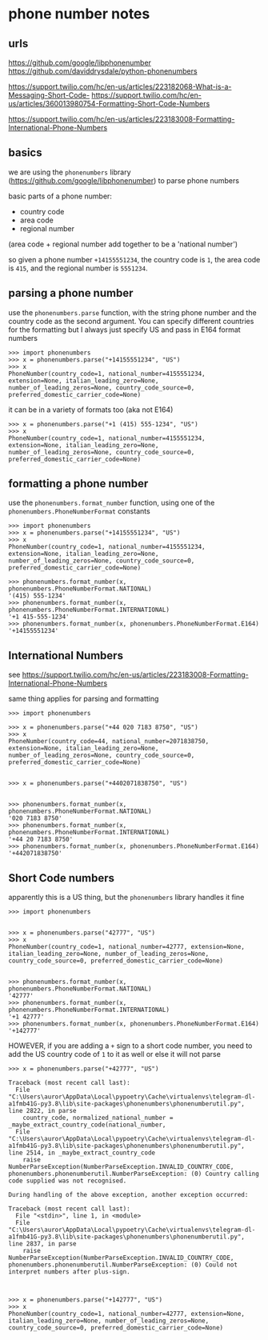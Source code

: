 # phone number notes

## urls

https://github.com/google/libphonenumber
https://github.com/daviddrysdale/python-phonenumbers

https://support.twilio.com/hc/en-us/articles/223182068-What-is-a-Messaging-Short-Code-
https://support.twilio.com/hc/en-us/articles/360013980754-Formatting-Short-Code-Numbers

https://support.twilio.com/hc/en-us/articles/223183008-Formatting-International-Phone-Numbers

## basics

we are using the `phonenumbers` library (https://github.com/google/libphonenumber) to parse phone numbers

basic parts of a phone number:

* country code
* area code
* regional number

(area code + regional number add together to be a 'national number')

so given a phone number `+14155551234`, the country code is `1`, the area code is `415`, and the regional number is `5551234`.

## parsing a phone number

use the `phonenumbers.parse` function, with the string phone number and the country code as the second argument. You can specify different countries for the formatting but I always just specify US and pass in E164 format numbers

```python3
>>> import phonenumbers
>>> x = phonenumbers.parse("+14155551234", "US")
>>> x
PhoneNumber(country_code=1, national_number=4155551234, extension=None, italian_leading_zero=None, number_of_leading_zeros=None, country_code_source=0, preferred_domestic_carrier_code=None)
```

it can be in a variety of formats too (aka not E164)

```python3
>>> x = phonenumbers.parse("+1 (415) 555-1234", "US")
>>> x
PhoneNumber(country_code=1, national_number=4155551234, extension=None, italian_leading_zero=None, number_of_leading_zeros=None, country_code_source=0, preferred_domestic_carrier_code=None)
```

## formatting a phone number

use the `phonenumbers.format_number` function, using one of the `phonenumbers.PhoneNumberFormat` constants

```python3
>>> import phonenumbers
>>> x = phonenumbers.parse("+14155551234", "US")
>>> x
PhoneNumber(country_code=1, national_number=4155551234, extension=None, italian_leading_zero=None, number_of_leading_zeros=None, country_code_source=0, preferred_domestic_carrier_code=None)

>>> phonenumbers.format_number(x, phonenumbers.PhoneNumberFormat.NATIONAL)
'(415) 555-1234'
>>> phonenumbers.format_number(x, phonenumbers.PhoneNumberFormat.INTERNATIONAL)
'+1 415-555-1234'
>>> phonenumbers.format_number(x, phonenumbers.PhoneNumberFormat.E164)
'+14155551234'
```

## International Numbers

see https://support.twilio.com/hc/en-us/articles/223183008-Formatting-International-Phone-Numbers

same thing applies for parsing and formatting

```python3
>>> import phonenumbers

>>> x = phonenumbers.parse("+44 020 7183 8750", "US")
>>> x
PhoneNumber(country_code=44, national_number=2071838750, extension=None, italian_leading_zero=None, number_of_leading_zeros=None, country_code_source=0, preferred_domestic_carrier_code=None)


>>> x = phonenumbers.parse("+4402071838750", "US")


>>> phonenumbers.format_number(x, phonenumbers.PhoneNumberFormat.NATIONAL)
'020 7183 8750'
>>> phonenumbers.format_number(x, phonenumbers.PhoneNumberFormat.INTERNATIONAL)
'+44 20 7183 8750'
>>> phonenumbers.format_number(x, phonenumbers.PhoneNumberFormat.E164)
'+442071838750'

```

## Short Code numbers

apparently this is a US thing, but the `phonenumbers` library handles it fine

```python3
>>> import phonenumbers


>>> x = phonenumbers.parse("42777", "US")
>>> x
PhoneNumber(country_code=1, national_number=42777, extension=None, italian_leading_zero=None, number_of_leading_zeros=None, country_code_source=0, preferred_domestic_carrier_code=None)


>>> phonenumbers.format_number(x, phonenumbers.PhoneNumberFormat.NATIONAL)
'42777'
>>> phonenumbers.format_number(x, phonenumbers.PhoneNumberFormat.INTERNATIONAL)
'+1 42777'
>>> phonenumbers.format_number(x, phonenumbers.PhoneNumberFormat.E164)
'+142777'

```

HOWEVER, if you are adding a `+` sign to a short code number, you need to add the US country code of `1` to it as
well or else it will not parse

```python3
>>> x = phonenumbers.parse("+42777", "US")

Traceback (most recent call last):
  File "C:\Users\auror\AppData\Local\pypoetry\Cache\virtualenvs\telegram-dl-a1fmb41G-py3.8\lib\site-packages\phonenumbers\phonenumberutil.py", line 2822, in parse
    country_code, normalized_national_number = _maybe_extract_country_code(national_number,
  File "C:\Users\auror\AppData\Local\pypoetry\Cache\virtualenvs\telegram-dl-a1fmb41G-py3.8\lib\site-packages\phonenumbers\phonenumberutil.py", line 2514, in _maybe_extract_country_code
    raise NumberParseException(NumberParseException.INVALID_COUNTRY_CODE,
phonenumbers.phonenumberutil.NumberParseException: (0) Country calling code supplied was not recognised.

During handling of the above exception, another exception occurred:

Traceback (most recent call last):
  File "<stdin>", line 1, in <module>
  File "C:\Users\auror\AppData\Local\pypoetry\Cache\virtualenvs\telegram-dl-a1fmb41G-py3.8\lib\site-packages\phonenumbers\phonenumberutil.py", line 2837, in parse
    raise NumberParseException(NumberParseException.INVALID_COUNTRY_CODE,
phonenumbers.phonenumberutil.NumberParseException: (0) Could not interpret numbers after plus-sign.



>>> x = phonenumbers.parse("+142777", "US")
>>> x
PhoneNumber(country_code=1, national_number=42777, extension=None, italian_leading_zero=None, number_of_leading_zeros=None, country_code_source=0, preferred_domestic_carrier_code=None)

```

